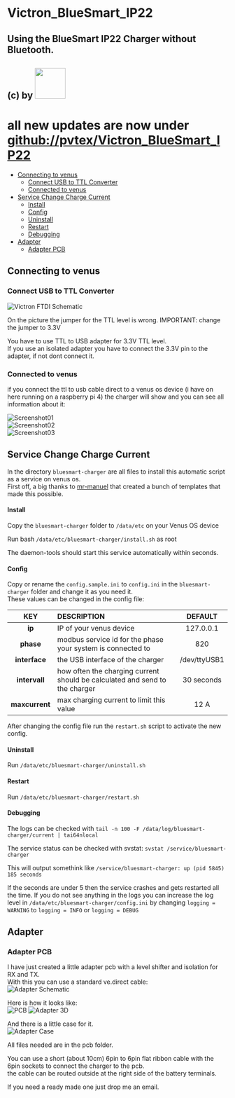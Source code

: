 # Victron_BlueSmart_IP22
## Using the BlueSmart IP22 Charger without Bluetooth.
## (c) by [<img src="https://www.pvtex.de/user/themes/darkquark/images/logo/logo_trans.png" width=70>](https://www.wasn.eu)

# all new updates are now under [github://pvtex/Victron_BlueSmart_IP22](https://github.com/pvtex/Victron_BlueSmart_IP22)

- [Connecting to venus](#connecting-to-venus)   
  - [Connect USB to TTL Converter](#connect-usb-to-ttl-converter)    
  - [Connected to venus](#connected-to-venus) 
- [Service Change Charge Current](#service-change-charge-current)
  - [Install](#install)
  - [Config](#config)
  - [Uninstall](#uninstall)
  - [Restart](#restart)
  - [Debugging](#debugging)  
- [Adapter](#adapter)   
  - [Adapter PCB](#adapter-pcb)     
     
      
     
## Connecting to venus
### Connect USB to TTL Converter
     
![Victron FTDI Schematic](/Images/Victron_BlueSmart_ftdi.jpg)
      
On the picture the jumper for the TTL level is wrong. 
IMPORTANT: change the jumper to 3.3V    

You have to use TTL to USB adapter for 3.3V TTL level.   
If you use an isolated adapter you have to connect the 3.3V pin to the adapter, if not dont connect it.   
     
     
### Connected to venus

if you connect the ttl to usb cable direct to a venus os device (i have on here running on a raspberry pi 4) 
the charger will show and you can see all information about it:
  
![Screenshot01](../../raw/master/Images/ScreenShot_01.jpg)      
![Screenshot02](../../raw/master/Images/Screenshot_02.jpg)       
![Screenshot03](../../raw/master/Images/Screenshot_03.jpg) 
     
     
## Service Change Charge Current

In the directory ```bluesmart-charger``` are all files to install this automatic script as a service on venus os.    
First off, a big thanks to [mr-manuel](https://github.com/mr-manuel) that created a bunch of templates that made this possible.   
     
#### Install
Copy the ```bluesmart-charger``` folder to ```/data/etc``` on your Venus OS device
    
Run bash ```/data/etc/bluesmart-charger/install.sh``` as root

The daemon-tools should start this service automatically within seconds.
      
#### Config
Copy or rename the ```config.sample.ini``` to ```config.ini``` in the ```bluesmart-charger``` folder and change it as you need it.    
These values can  be changed in the config file:     

| **KEY** | **DESCRIPTION** | **DEFAULT** |
| :---: | :--- | :---: |
|  **ip** | IP of your venus device | 127.0.0.1 | 
|**phase**| modbus service id for the phase your system is connected to | 820 |
|**interface** | the USB interface of the charger | /dev/ttyUSB1 |
|**intervall** | how often the charging current should be calculated and send to the charger |30 seconds |
|**maxcurrent** | max charging current to limit this value | 12 A |

After changing the config file run the ```restart.sh``` script to activate the new config.     
     
#### Uninstall
Run ```/data/etc/bluesmart-charger/uninstall.sh```
     
#### Restart
Run ```/data/etc/bluesmart-charger/restart.sh```
     
#### Debugging
The logs can be checked with ```tail -n 100 -F /data/log/bluesmart-charger/current | tai64nlocal```

The service status can be checked with svstat: ```svstat /service/bluesmart-charger```

This will output somethink like ```/service/bluesmart-charger: up (pid 5845) 185 seconds```

If the seconds are under 5 then the service crashes and gets restarted all the time. If you do not see anything in the logs you can increase the log level in ```/data/etc/bluesmart-charger/config.ini``` by changing ```logging = WARNING``` to ```logging = INFO``` or ```logging = DEBUG```
     
     
## Adapter
### Adapter PCB

I have just created a little adapter pcb with a level shifter and isolation for RX and TX.   
With this you can use a standard ve.direct cable:      
![Adapter Schematic](/Images/pcb_schematic.jpg)
     
Here is how it looks like:       
![PCB](/Images/adapter_pcb.jpg)
![Adapter 3D](/Images/adapter_3d.jpg)
      
And there is a little case for it.      
![Adapter Case](/Images/adapter_case.jpg)
     

All files needed are in the pcb folder.    

You can use a short (about 10cm) 6pin to 6pin flat ribbon cable with the 6pin sockets to connect the charger to the pcb.   
the cable can be routed outside at the right side of the battery terminals.    

If you need a ready made one just drop me an email.

